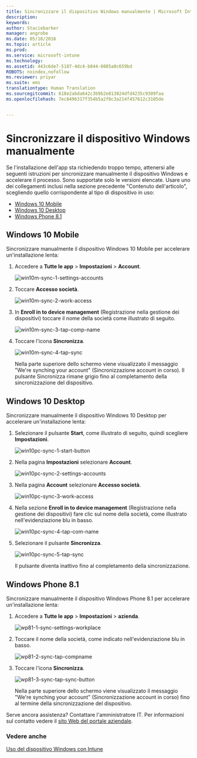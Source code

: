 ```yaml
---
title: Sincronizzare il dispositivo Windows manualmente | Microsoft Intune
description: 
keywords: 
author: Staciebarker
manager: angrobe
ms.date: 05/18/2016
ms.topic: article
ms.prod: 
ms.service: microsoft-intune
ms.technology: 
ms.assetid: 443c6de7-5187-4dc4-b844-6085a0c659bd
ROBOTS: noindex,nofollow
ms.reviewer: priyar
ms.suite: ems
translationtype: Human Translation
ms.sourcegitcommit: 618e2abda642c3b9b2e813824dfd4235c9309faa
ms.openlocfilehash: 7ec8496317f354b5a2f0c3a214f457612c3105de


---
```



# Sincronizzare il dispositivo Windows manualmente
Se l'installazione dell'app sta richiedendo troppo tempo, attenersi alle seguenti istruzioni per sincronizzare manualmente il dispositivo Windows e accelerare il processo. Sono supportate solo le versioni elencate. Usare uno dei collegamenti inclusi nella sezione precedente "Contenuto dell'articolo", scegliendo quello corrispondente al tipo di dispositivo in uso:

* [Windows 10 Mobile](#windows-10-mobile)
* [Windows 10 Desktop](#windows-10-desktop)
* [Windows Phone 8.1](#windows-phone-8-1)


## Windows 10 Mobile
Sincronizzare manualmente il dispositivo Windows 10 Mobile per accelerare un'installazione lenta:

1. Accedere a **Tutte le app** > **Impostazioni** > **Account**.

    ![win10m-sync-1-settings-accounts](./media/win10m-sync-1-settings-accounts.png)

2. Toccare **Accesso società**.

    ![win10m-sync-2-work-access](./media/win10m-sync-2-work-access.png)

3. In **Enroll in to device management** (Registrazione nella gestione dei dispositivi) toccare il nome della società come illustrato di seguito.

    ![win10m-sync-3-tap-comp-name](./media/win10m-sync-3-tap-comp-name.png)

4. Toccare l'icona **Sincronizza**.

    ![win10m-sync-4-tap-sync](./media/win10m-sync-4-tap-sync.png)

    Nella parte superiore dello schermo viene visualizzato il messaggio "We're synching your account" (Sincronizzazione account in corso). Il pulsante Sincronizza rimane grigio fino al completamento della sincronizzazione del dispositivo.

## Windows 10 Desktop
Sincronizzare manualmente il dispositivo Windows 10 Desktop per accelerare un'installazione lenta:

1. Selezionare il pulsante **Start**, come illustrato di seguito, quindi scegliere **Impostazioni**.

    ![win10pc-sync-1-start-button](./media/win10pc-sync-1-start-button.png)

2. Nella pagina **Impostazioni** selezionare **Account**.

    ![win10pc-sync-2-settings-accounts](./media/win10pc-sync-2-settings-accounts.png)

3. Nella pagina **Account** selezionare **Accesso società**.

    ![win10pc-sync-3-work-access](./media/win10pc-sync-3-work-access.png)

4. Nella sezione **Enroll in to device management** (Registrazione nella gestione dei dispositivi) fare clic sul nome della società, come illustrato nell'evidenziazione blu in basso.

    ![win10pc-sync-4-tap-com-name](./media/win10pc-sync-4-tap-com-name.png)

5. Selezionare il pulsante **Sincronizza**.

    ![win10pc-sync-5-tap-sync](./media/win10pc-sync-5-tap-sync.png)

   Il pulsante diventa inattivo fino al completamento della sincronizzazione.

## Windows Phone 8.1
Sincronizzare manualmente il dispositivo Windows Phone 8.1 per accelerare un'installazione lenta:

1. Accedere a **Tutte le app** > **Impostazioni** > **azienda**.

    ![wp81-1-sync-settings-workplace](./media/wp81-1-sync-settings-workplace.png)

2. Toccare il nome della società, come indicato nell'evidenziazione blu in basso.

    ![wp81-2-sync-tap-compname](./media/wp81-2-sync-tap-compname.png)

3. Toccare l'icona **Sincronizza**.

    ![wp81-3-sync-tap-sync-button](./media/wp81-3-sync-tap-sync-button.png)

   Nella parte superiore dello schermo viene visualizzato il messaggio "We're synching your account" (Sincronizzazione account in corso) fino al termine della sincronizzazione del dispositivo.

Serve ancora assistenza? Contattare l'amministratore IT. Per informazioni sul contatto vedere il [sito Web del portale aziendale](http://portal.manage.microsoft.com).

### Vedere anche
[Uso del dispositivo Windows con Intune](using-your-windows-device-with-intune.md)



<!--HONumber=Jul16_HO4-->


